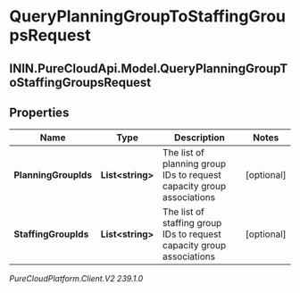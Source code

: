 # QueryPlanningGroupToStaffingGroupsRequest

## ININ.PureCloudApi.Model.QueryPlanningGroupToStaffingGroupsRequest

## Properties

|Name | Type | Description | Notes|
|------------ | ------------- | ------------- | -------------|
| **PlanningGroupIds** | **List&lt;string&gt;** | The list of planning group IDs to request capacity group associations | [optional] |
| **StaffingGroupIds** | **List&lt;string&gt;** | The list of staffing group IDs to request capacity group associations | [optional] |



_PureCloudPlatform.Client.V2 239.1.0_
